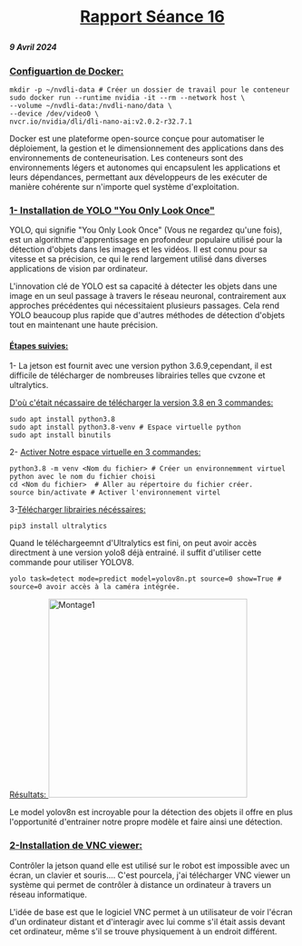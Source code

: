 # <p align="center"><ins> Rapport Séance 16
##### 9 Avril 2024


### <ins> Configuartion de Docker:
```
mkdir -p ~/nvdli-data # Créer un dossier de travail pour le conteneur
sudo docker run --runtime nvidia -it --rm --network host \
--volume ~/nvdli-data:/nvdli-nano/data \
--device /dev/video0 \
nvcr.io/nvidia/dli/dli-nano-ai:v2.0.2-r32.7.1
```

Docker est une plateforme open-source conçue pour automatiser le déploiement, la gestion et le dimensionnement des applications dans des environnements de conteneurisation. Les conteneurs sont des environnements légers et autonomes qui encapsulent les applications et leurs dépendances, permettant aux développeurs de les exécuter de manière cohérente sur n'importe quel système d'exploitation.

### <ins>1- Installation de YOLO "You Only Look Once"

YOLO, qui signifie "You Only Look Once" (Vous ne regardez qu'une fois), est un algorithme d'apprentissage en profondeur populaire utilisé pour la détection d'objets dans les images et les vidéos. Il est connu pour sa vitesse et sa précision, ce qui le rend largement utilisé dans diverses applications de vision par ordinateur.

L'innovation clé de YOLO est sa capacité à détecter les objets dans une image en un seul passage à travers le réseau neuronal, contrairement aux approches précédentes qui nécessitaient plusieurs passages. Cela rend YOLO beaucoup plus rapide que d'autres méthodes de détection d'objets tout en maintenant une haute précision.

#### <ins>Étapes suivies:

1- La jetson est fournit avec une version python 3.6.9,cependant, il est difficile de télécharger de nombreuses librairies telles que cvzone et ultralytics.

<ins>D'où c'était nécassaire de télécharger la version 3.8 en 3 commandes:
```
sudo apt install python3.8
sudo apt install python3.8-venv # Espace virtuelle python
sudo apt install binutils
```
2- <ins>Activer Notre espace virtuelle en 3 commandes:
```
python3.8 -m venv <Nom du fichier> # Créer un environnemment virtuel python avec le nom du fichier choisi
cd <Nom du fichier>  # Aller au répertoire du fichier créer.
source bin/activate # Activer l'environnement virtel
```
3-<ins>Télécharger librairies nécéssaires:
```
pip3 install ultralytics
```
Quand le téléchargeemnt d'Ultralytics est fini, on peut avoir accès directment à une version yolo8 déjà entrainé.
il suffit d'utiliser cette commande pour utiliser YOLOV8.

```
yolo task=detect mode=predict model=yolov8n.pt source=0 show=True # source=0 avoir accès à la caméra intégrée.
```
<ins>Résultats:
<img src="https://github.com/YoussefMiriXX/Militech-Project/blob/6ddceeeee3cdf72fbfcc0a8550102b529ba67dbf/Youssef%20Miri/Images/montage1.jpg" width="350" alt="Montage1">

Le model yolov8n est incroyable pour la détection des objets il offre en plus l'opportunité d'entrainer notre propre modèle et faire ainsi une détection.

### <ins>2-Installation de VNC viewer: 

Contrôler la jetson quand elle est utilisé sur le robot est impossible avec un écran, un clavier et souris....
C'est pourcela, j'ai télécharger VNC viewer  un système qui permet de contrôler à distance un ordinateur à travers un réseau informatique.

L'idée de base est que le logiciel VNC permet à un utilisateur de voir l'écran d'un ordinateur distant et d'interagir avec lui comme s'il était assis devant cet ordinateur, même s'il se trouve physiquement à un endroit différent.